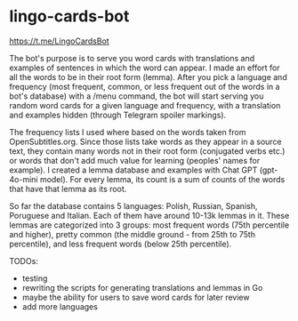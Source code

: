 # lingo-cards-bot

https://t.me/LingoCardsBot

The bot's purpose is to serve you word cards with translations and examples of sentences in which the word can appear. I made an effort for all the words to be in their root form (lemma). After you pick a language and frequency (most frequent, common, or less frequent out of the words in a bot's database) with a /menu command, the bot will start serving you random word cards for a given language and frequency, with a translation and examples hidden (through Telegram spoiler markings).

The frequency lists I used where based on the words taken from OpenSubtitles.org. Since those lists take words as they appear in a source text, they contain many words not in their root form (conjugated verbs etc.) or words that don't add much value for learning (peoples' names for example). I created a lemma database and examples with Chat GPT (gpt-4o-mini model). For every lemma, its count is a sum of counts of the words that have that lemma as its root.

So far the database contains 5 languages: Polish, Russian, Spanish, Poruguese and Italian. Each of them have around 10-13k lemmas in it. These lemmas are categorized into 3 groups: most frequent words (75th percentile and higher), pretty common (the middle ground - from 25th to 75th percentile), and less frequent words (below 25th percentile).

TODOs:
  - testing
  - rewriting the scripts for generating translations and lemmas in Go
  - maybe the ability for users to save word cards for later review
  - add more languages
